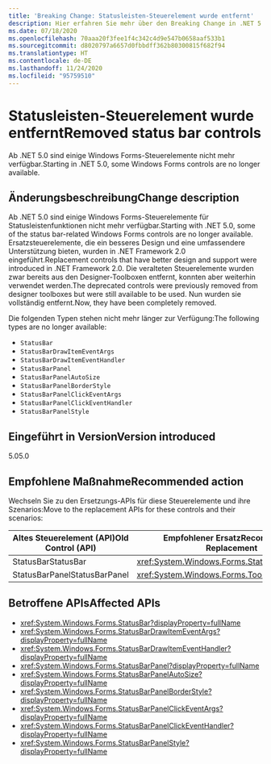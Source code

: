 ```yaml
---
title: 'Breaking Change: Statusleisten-Steuerelement wurde entfernt'
description: Hier erfahren Sie mehr über den Breaking Change in .NET 5.0, wegen dem einige Windows Forms-Steuerelemente nicht mehr verfügbar sind.
ms.date: 07/18/2020
ms.openlocfilehash: 70aaa20f3fee1f4c342c4d9e547b0658aaf533b1
ms.sourcegitcommit: d8020797a6657d0fbbdff362b80300815f682f94
ms.translationtype: HT
ms.contentlocale: de-DE
ms.lasthandoff: 11/24/2020
ms.locfileid: "95759510"
---
```

# <a name="removed-status-bar-controls"></a><span data-ttu-id="04042-103">Statusleisten-Steuerelement wurde entfernt</span><span class="sxs-lookup"><span data-stu-id="04042-103">Removed status bar controls</span></span>

<span data-ttu-id="04042-104">Ab .NET 5.0 sind einige Windows Forms-Steuerelemente nicht mehr verfügbar.</span><span class="sxs-lookup"><span data-stu-id="04042-104">Starting in .NET 5.0, some Windows Forms controls are no longer available.</span></span>

## <a name="change-description"></a><span data-ttu-id="04042-105">Änderungsbeschreibung</span><span class="sxs-lookup"><span data-stu-id="04042-105">Change description</span></span>

<span data-ttu-id="04042-106">Ab .NET 5.0 sind einige Windows Forms-Steuerelemente für Statusleistenfunktionen nicht mehr verfügbar.</span><span class="sxs-lookup"><span data-stu-id="04042-106">Starting with .NET 5.0, some of the status bar-related Windows Forms controls are no longer available.</span></span> <span data-ttu-id="04042-107">Ersatzsteuerelemente, die ein besseres Design und eine umfassendere Unterstützung bieten, wurden in .NET Framework 2.0 eingeführt.</span><span class="sxs-lookup"><span data-stu-id="04042-107">Replacement controls that have better design and support were introduced in .NET Framework 2.0.</span></span> <span data-ttu-id="04042-108">Die veralteten Steuerelemente wurden zwar bereits aus den Designer-Toolboxen entfernt, konnten aber weiterhin verwendet werden.</span><span class="sxs-lookup"><span data-stu-id="04042-108">The deprecated controls were previously removed from designer toolboxes but were still available to be used.</span></span> <span data-ttu-id="04042-109">Nun wurden sie vollständig entfernt.</span><span class="sxs-lookup"><span data-stu-id="04042-109">Now, they have been completely removed.</span></span>

<span data-ttu-id="04042-110">Die folgenden Typen stehen nicht mehr länger zur Verfügung:</span><span class="sxs-lookup"><span data-stu-id="04042-110">The following types are no longer available:</span></span>

* `StatusBar`
* `StatusBarDrawItemEventArgs`
* `StatusBarDrawItemEventHandler`
* `StatusBarPanel`
* `StatusBarPanelAutoSize`
* `StatusBarPanelBorderStyle`
* `StatusBarPanelClickEventArgs`
* `StatusBarPanelClickEventHandler`
* `StatusBarPanelStyle`

## <a name="version-introduced"></a><span data-ttu-id="04042-111">Eingeführt in Version</span><span class="sxs-lookup"><span data-stu-id="04042-111">Version introduced</span></span>

<span data-ttu-id="04042-112">5.0</span><span class="sxs-lookup"><span data-stu-id="04042-112">5.0</span></span>

## <a name="recommended-action"></a><span data-ttu-id="04042-113">Empfohlene Maßnahme</span><span class="sxs-lookup"><span data-stu-id="04042-113">Recommended action</span></span>

<span data-ttu-id="04042-114">Wechseln Sie zu den Ersetzungs-APIs für diese Steuerelemente und ihre Szenarios:</span><span class="sxs-lookup"><span data-stu-id="04042-114">Move to the replacement APIs for these controls and their scenarios:</span></span>

| <span data-ttu-id="04042-115">Altes Steuerelement (API)</span><span class="sxs-lookup"><span data-stu-id="04042-115">Old Control (API)</span></span> | <span data-ttu-id="04042-116">Empfohlener Ersatz</span><span class="sxs-lookup"><span data-stu-id="04042-116">Recommended Replacement</span></span>                          |
|-------------------|--------------------------------------------------|
| <span data-ttu-id="04042-117">StatusBar</span><span class="sxs-lookup"><span data-stu-id="04042-117">StatusBar</span></span>         | <xref:System.Windows.Forms.StatusStrip>          |
| <span data-ttu-id="04042-118">StatusBarPanel</span><span class="sxs-lookup"><span data-stu-id="04042-118">StatusBarPanel</span></span>    | <xref:System.Windows.Forms.ToolStripStatusLabel> |

## <a name="affected-apis"></a><span data-ttu-id="04042-119">Betroffene APIs</span><span class="sxs-lookup"><span data-stu-id="04042-119">Affected APIs</span></span>

- <xref:System.Windows.Forms.StatusBar?displayProperty=fullName>
- <xref:System.Windows.Forms.StatusBarDrawItemEventArgs?displayProperty=fullName>
- <xref:System.Windows.Forms.StatusBarDrawItemEventHandler?displayProperty=fullName>
- <xref:System.Windows.Forms.StatusBarPanel?displayProperty=fullName>
- <xref:System.Windows.Forms.StatusBarPanelAutoSize?displayProperty=fullName>
- <xref:System.Windows.Forms.StatusBarPanelBorderStyle?displayProperty=fullName>
- <xref:System.Windows.Forms.StatusBarPanelClickEventArgs?displayProperty=fullName>
- <xref:System.Windows.Forms.StatusBarPanelClickEventHandler?displayProperty=fullName>
- <xref:System.Windows.Forms.StatusBarPanelStyle?displayProperty=fullName>

<!--

### Affected APIs

- `T:System.Windows.Forms.StatusBar`
- `T:System.Windows.Forms.StatusBarDrawItemEventArgs`
- `T:System.Windows.Forms.StatusBarDrawItemEventHandler`
- `T:System.Windows.Forms.StatusBarPanel`
- `T:System.Windows.Forms.StatusBarPanelAutoSize`
- `T:System.Windows.Forms.StatusBarPanelBorderStyle`
- `T:System.Windows.Forms.StatusBarPanelClickEventArgs`
- `T:System.Windows.Forms.StatusBarPanelClickEventHandler`
- `T:System.Windows.Forms.StatusBarPanelStyle`

### Category

Windows Forms

-->
